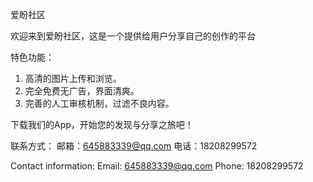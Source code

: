 爱盼社区

欢迎来到爱盼社区，这是一个提供给用户分享自己的创作的平台

特色功能：
1. 高清的图片上传和浏览。
2. 完全免费无广告，界面清爽。
3. 完善的人工审核机制，过滤不良内容。

下载我们的App，开始您的发现与分享之旅吧！

联系方式：
邮箱：645883339@qq.com
电话：18208299572

Contact information:
Email: 645883339@qq.com
Phone: 18208299572
